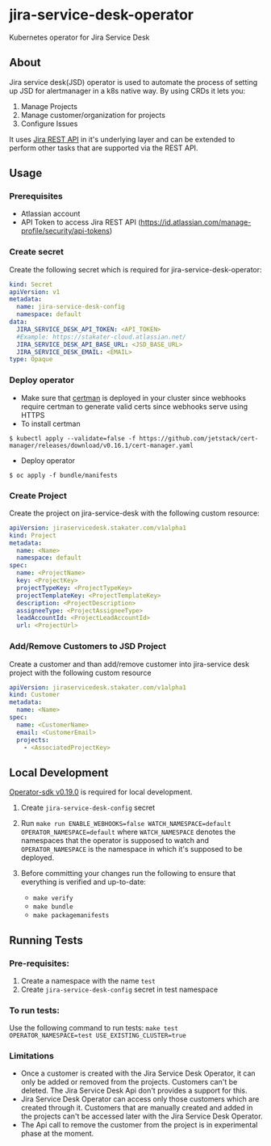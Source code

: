 # jira-service-desk-operator
Kubernetes operator for Jira Service Desk

## About

Jira service desk(JSD) operator is used to automate the process of setting up JSD for alertmanager in a k8s native way. By using CRDs it lets you:

1. Manage Projects
2. Manage customer/organization for projects
3. Configure Issues

It uses [Jira REST API](https://developer.atlassian.com/cloud/jira/platform/rest/v3/intro/) in it's underlying layer and can be extended to perform other tasks that are supported via the REST API.

## Usage

### Prerequisites

- Atlassian account
- API Token to access Jira REST API (https://id.atlassian.com/manage-profile/security/api-tokens)

### Create secret

Create the following secret which is required for jira-service-desk-operator:

```yaml
kind: Secret
apiVersion: v1
metadata:
  name: jira-service-desk-config
  namespace: default
data:
  JIRA_SERVICE_DESK_API_TOKEN: <API_TOKEN>
  #Example: https://stakater-cloud.atlassian.net/
  JIRA_SERVICE_DESK_API_BASE_URL: <JSD_BASE_URL>
  JIRA_SERVICE_DESK_EMAIL: <EMAIL>
type: Opaque
```

### Deploy operator

- Make sure that [certman](https://cert-manager.io/) is deployed in your cluster since webhooks require certman to generate valid certs since webhooks serve using HTTPS
- To install certman
```terminal
$ kubectl apply --validate=false -f https://github.com/jetstack/cert-manager/releases/download/v0.16.1/cert-manager.yaml
```
- Deploy operator
```terminal
$ oc apply -f bundle/manifests
```

### Create Project

Create the project on jira-service-desk with the following custom resource:

```yaml
apiVersion: jiraservicedesk.stakater.com/v1alpha1
kind: Project
metadata:
  name: <Name>
  namespace: default
spec:
  name: <ProjectName>
  key: <ProjectKey>
  projectTypeKey: <ProjectTypeKey>
  projectTemplateKey: <ProjectTemplateKey>
  description: <ProjectDescription>
  assigneeType: <ProjectAssigneeType>
  leadAccountId: <ProjectLeadAccountId>
  url: <ProjectUrl>
```

### Add/Remove Customers to JSD Project

Create a customer and than add/remove customer into jira-service desk project with the following custom resource

```yaml
apiVersion: jiraservicedesk.stakater.com/v1alpha1
kind: Customer
metadata:
  name: <Name>
spec:
  name: <CustomerName>
  email: <CustomerEmail>
  projects:
    - <AssociatedProjectKey>
```

## Local Development

[Operator-sdk v0.19.0](https://github.com/operator-framework/operator-sdk/releases/tag/v0.19.0) is required for local development.

1. Create `jira-service-desk-config` secret
2. Run `make run ENABLE_WEBHOOKS=false WATCH_NAMESPACE=default OPERATOR_NAMESPACE=default` where `WATCH_NAMESPACE` denotes the namespaces that the operator is supposed to watch and `OPERATOR_NAMESPACE` is the namespace in which it's supposed to be deployed.

3. Before committing your changes run the following to ensure that everything is verified and up-to-date:
   - `make verify`
   - `make bundle`
   - `make packagemanifests`
   
## Running Tests

### Pre-requisites:
1. Create a namespace with the name `test`
2. Create `jira-service-desk-config` secret in test namespace

### To run tests:
Use the following command to run tests:
`make test OPERATOR_NAMESPACE=test USE_EXISTING_CLUSTER=true`

### Limitations
- Once a customer is created with the Jira Service Desk Operator, it can only be added or removed from the projects. Customers can't be deleted. The Jira Service Desk Api don't provides a support for this.
- Jira Service Desk Operator can access only those customers which are created through it. Customers that are manually created and added in the projects can't be accessed later with the Jira Service Desk Operator.
- The Api call to remove the customer from the project is in experimental phase at the moment.
